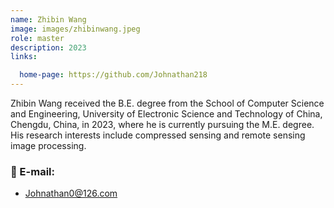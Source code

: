 ```yaml
---
name: Zhibin Wang
image: images/zhibinwang.jpeg
role: master
description: 2023
links:

  home-page: https://github.com/Johnathan218
---
```



Zhibin Wang received the B.E. degree from the School of Computer Science and Engineering, University of Electronic Science and Technology of China, Chengdu, China, in 2023, where he is currently pursuing the M.E. degree. His research interests include compressed sensing and remote sensing image processing.


### 📧 E-mail:
- Johnathan0@126.com
